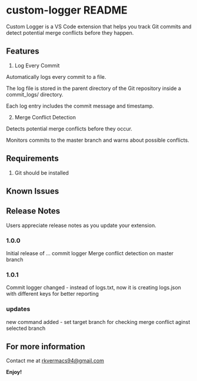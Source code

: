 # custom-logger README

Custom Logger is a VS Code extension that helps you track Git commits and detect potential merge conflicts before they happen.

## Features

1. Log Every Commit

Automatically logs every commit to a file.

The log file is stored in the parent directory of the Git repository inside a commit_logs/ directory.

Each log entry includes the commit message and timestamp.

2. Merge Conflict Detection

Detects potential merge conflicts before they occur.

Monitors commits to the master branch and warns about possible conflicts.


## Requirements

1. Git should be installed


## Known Issues


## Release Notes

Users appreciate release notes as you update your extension.

### 1.0.0

Initial release of ...
commit logger
Merge conflict detection on master branch

### 1.0.1

Commit logger changed - instead of logs.txt, now it is creating logs.json with different keys for better reporting

### updates
new command added - set target branch for checking merge conflict aginst selected branch

## For more information
 Contact me at rkvermacs94@gmail.com

**Enjoy!**
